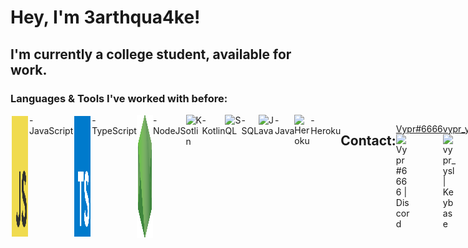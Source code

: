# Hey, I'm 3arthqua4ke!



## I'm currently a college student, available for work. 


### Languages & Tools I've worked with before:
<div style="display: flex;">
<img style="margin: 2px" alt="JavaScript" width="26px" src="https://raw.githubusercontent.com/github/explore/80688e429a7d4ef2fca1e82350fe8e3517d3494d/topics/javascript/javascript.png" /> - JavaScript
<img style="margin: 2px" alt="Typescript" width="26px" src="https://raw.githubusercontent.com/github/explore/80688e429a7d4ef2fca1e82350fe8e3517d3494d/topics/typescript/typescript.png" /> - TypeScript
<img alt="NodeJS" width="26px" src="https://raw.githubusercontent.com/github/explore/80688e429a7d4ef2fca1e82350fe8e3517d3494d/topics/nodejs/nodejs.png" /> - NodeJS
<img alt="Kotlin" width="26px" src="https://upload.wikimedia.org/wikipedia/commons/thumb/7/74/Kotlin-logo.svg/1200px-Kotlin-logo.svg.png" /> - Kotlin
 <img alt="SQL" width="26px" src="https://media.discordapp.net/attachments/747854875433631854/770710238562353152/kisspng-microsoft-sql-server-mysql-database-logo-5b098c6ebad6d7.7316225815273524307653-removebg-prev.png" /> - SQL
 <img alt="Java" width="26px" src="https://seeklogo.com/images/J/java-logo-7F8B35BAB3-seeklogo.com.png" /> - Java
 <img alt="Heroku" width="26px" src="https://res-3.cloudinary.com/crunchbase-production/image/upload/c_lpad,f_auto,q_auto:eco/v1491420676/cenlvst0fgs8ejx12n8u.png" /> - Heroku



 

## Contact:
[Vypr#6666 <img align="left" alt="Vypr#6666 | Discord" width="22px" src="https://cdn.jsdelivr.net/npm/simple-icons@3.4.0/icons/discord.svg" />](https://discord.bio/p/Vypr)

[vypr_ysl <img align="left" alt="vypr_ysl | Keybase" width="22px" src="https://upload.wikimedia.org/wikipedia/commons/thumb/b/bb/Keybase_logo_official.svg/1114px-Keybase_logo_official.svg.png" />](https://keybase.io/vypr_ysl)





